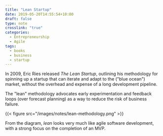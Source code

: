 ```yaml
---
title: "Lean Startup"
date: 2019-05-20T14:55:54+10:00
draft: false
type: note
crosslink: "true"
categories:
  - Entrepreneurship
  - Agile
tags:
  - books
  - business
  - startup
---
```

In 2009, Eric Ries released _The Lean Startup_, outlining his methodology for spinning up a startup that can iterate and adapt to the ("blue ocean") market, without the overhead and expense of a long development pipeline.

The "lean" methodology advocates early experimentation and feedback loops (over forecast planning) as a way to reduce the risk of business failure.

{{< figure src="/images/notes/lean-methodology.png" >}}

From the diagram, _lean_ looks very much like agile software development, with a strong focus on the completion of an MVP.
